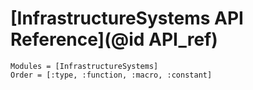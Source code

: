 # [InfrastructureSystems API Reference](@id API_ref)

```@autodocs
Modules = [InfrastructureSystems]
Order = [:type, :function, :macro, :constant]
```
